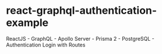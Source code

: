 # react-graphql-authentication-example
ReactJS - GraphQL - Apollo Server - Prisma 2 - PostgreSQL - Authentication Login with Routes 
